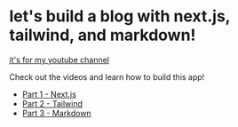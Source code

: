 # let's build a blog with next.js, tailwind, and markdown!

[it's for my youtube channel](http://youtube.com/user/hswolff)

Check out the videos and learn how to build this app!

- [Part 1 - Next.js](https://youtu.be/vu9gPcPs3mY)
- [Part 2 - Tailwind](https://youtu.be/hN9oO7M1LBQ)
- [Part 3 - Markdown](https://youtu.be/gQIv-biWxjo)
